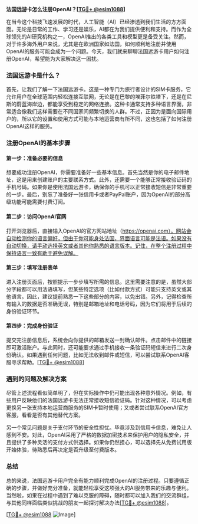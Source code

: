 **法国远游卡怎么注册OpenAI？[[TG💪+ @esim1088](https://t.me/s/esim1088)]**

在当今这个科技飞速发展的时代，人工智能（AI）已经渗透到我们生活的方方面面。无论是日常的工作、学习还是娱乐，AI都在为我们提供便利和支持。而作为全球领先的AI研究机构之一，OpenAI推出的各类工具和模型更是备受关注。然而，对于许多海外用户来说，尤其是在欧洲国家如法国，如何顺利地注册并使用OpenAI的服务可能会成为一个问题。今天，我们就来聊聊法国远游卡用户如何注册OpenAI，希望能为大家解决这一困扰。

### 法国远游卡是什么？

首先，让我们了解一下法国远游卡。这是一种专门为旅行者设计的SIM卡服务，它允许用户在全球范围内轻松连接互联网，无论是在巴黎的埃菲尔铁塔下，还是在尼斯的蔚蓝海岸边，都能享受到稳定的网络连接。这种卡通常支持多种语言界面，非常适合像我们这样需要在不同国家间频繁切换的人群。不过，正因为是面向国际用户的，所以它的设置和使用方式可能与本地运营商有所不同，这也包括了如何注册OpenAI这样的服务。

### 注册OpenAI的基本步骤

#### 第一步：准备必要的信息

想要成功注册OpenAI，你需要准备好一些基本信息。首先当然是你的电子邮件地址，这是用来创建账户的主要联系方式。此外，还需要一个能够正常接收验证码的手机号码。如果你是使用法国远游卡，确保你的手机可以正常接收短信是非常重要的一步。最后，别忘了准备好一张信用卡或者PayPal账户，因为OpenAI的部分高级功能可能需要付费订阅。

#### 第二步：访问OpenAI官网

打开浏览器后，直接输入OpenAI的官方网站地址（https://openai.com）。网站会自动检测你的语言偏好，但由于你可能身处法国，界面语言可能是法语。如果没有自动切换，请手动选择英文或者其他你熟悉的语言版本。记住，在整个注册过程中保持语言一致有助于避免误解。

#### 第三步：填写注册表单

进入注册页面后，按照提示一步步填写所需的信息。这里需要注意的是，虽然大部分字段都可以用法语填写，但某些特定选项（比如付款方式）可能只支持英文或其他语言。因此，建议提前熟悉一下这些部分的内容，以免出错。另外，记得检查所有输入的数据是否准确无误，特别是邮箱地址和电话号码，因为它们将用于后续的身份验证环节。

#### 第四步：完成身份验证

提交完注册信息后，系统会向你提供的邮箱发送一封确认邮件。点击邮件中的链接即可激活账户。与此同时，还可能要求通过手机接收一条验证码短信来进行二次身份确认。如果遇到任何问题，比如无法收到邮件或短信，可以尝试联系OpenAI客服寻求帮助。[[TG💪+ @esim1088](https://t.me/s/esim1088)]

### 遇到的问题及解决方案

尽管上述流程看似简单明了，但在实际操作中仍可能出现各种意外情况。例如，有些用户反映他们的法国远游卡无法正常接收短信验证码。针对这种情况，可以考虑更换另一张支持本地运营商服务的SIM卡暂时使用；又或者尝试联系OpenAI官方客服，看看是否有其他替代方案。

另一个常见问题是关于支付环节的安全性担忧。毕竟涉及到信用卡信息，难免让人感到不安。对此，OpenAI采用了严格的数据加密技术来保护用户的隐私安全，并且提供了多种灵活的支付方式供选择。如果你仍然担心，可以选择先从免费试用版开始体验，待熟悉后再决定是否升级至付费版本。

### 总结

总的来说，法国远游卡用户完全有能力顺利完成OpenAI的注册过程。只要遵循正确的步骤，并做好充分准备，就能轻松享受这项强大的AI服务带来的乐趣与便利。当然啦，如果在过程中遇到了难以克服的障碍，随时都可以加入我们的交流群组，与其他同样面临类似挑战的朋友一起探讨解决办法[[TG💪+ @esim1088](https://t.me/s/esim1088)]。

[[TG💪+ @esim1088](https://t.me/s/esim1088) ![Image](https://i.postimg.cc/4NQfJmqS/Snipaste-2025-05-13-00-14-12.png)]